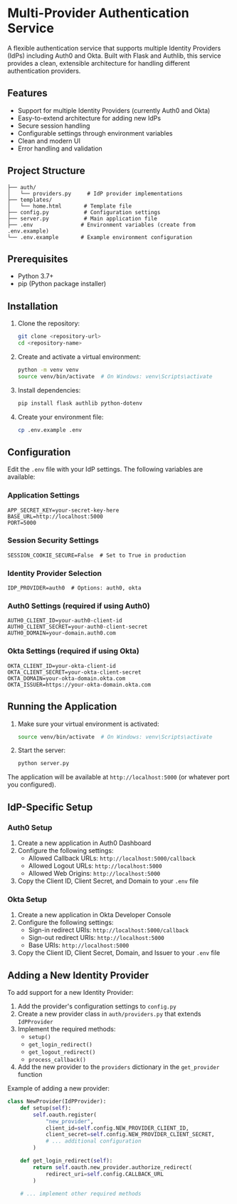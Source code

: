 # Multi-Provider Authentication Service

A flexible authentication service that supports multiple Identity Providers (IdPs) including Auth0 and Okta. Built with Flask and Authlib, this service provides a clean, extensible architecture for handling different authentication providers.

## Features

- Support for multiple Identity Providers (currently Auth0 and Okta)
- Easy-to-extend architecture for adding new IdPs
- Secure session handling
- Configurable settings through environment variables
- Clean and modern UI
- Error handling and validation

## Project Structure

```
├── auth/
│   └── providers.py     # IdP provider implementations
├── templates/
│   └── home.html       # Template file
├── config.py           # Configuration settings
├── server.py           # Main application file
├── .env               # Environment variables (create from .env.example)
└── .env.example       # Example environment configuration
```

## Prerequisites

- Python 3.7+
- pip (Python package installer)

## Installation

1. Clone the repository:
   ```bash
   git clone <repository-url>
   cd <repository-name>
   ```

2. Create and activate a virtual environment:
   ```bash
   python -m venv venv
   source venv/bin/activate  # On Windows: venv\Scripts\activate
   ```

3. Install dependencies:
   ```bash
   pip install flask authlib python-dotenv
   ```

4. Create your environment file:
   ```bash
   cp .env.example .env
   ```

## Configuration

Edit the `.env` file with your IdP settings. The following variables are available:

### Application Settings
```
APP_SECRET_KEY=your-secret-key-here
BASE_URL=http://localhost:5000
PORT=5000
```

### Session Security Settings
```
SESSION_COOKIE_SECURE=False  # Set to True in production
```

### Identity Provider Selection
```
IDP_PROVIDER=auth0  # Options: auth0, okta
```

### Auth0 Settings (required if using Auth0)
```
AUTH0_CLIENT_ID=your-auth0-client-id
AUTH0_CLIENT_SECRET=your-auth0-client-secret
AUTH0_DOMAIN=your-domain.auth0.com
```

### Okta Settings (required if using Okta)
```
OKTA_CLIENT_ID=your-okta-client-id
OKTA_CLIENT_SECRET=your-okta-client-secret
OKTA_DOMAIN=your-okta-domain.okta.com
OKTA_ISSUER=https://your-okta-domain.okta.com
```

## Running the Application

1. Make sure your virtual environment is activated:
   ```bash
   source venv/bin/activate  # On Windows: venv\Scripts\activate
   ```

2. Start the server:
   ```bash
   python server.py
   ```

The application will be available at `http://localhost:5000` (or whatever port you configured).

## IdP-Specific Setup

### Auth0 Setup

1. Create a new application in Auth0 Dashboard
2. Configure the following settings:
   - Allowed Callback URLs: `http://localhost:5000/callback`
   - Allowed Logout URLs: `http://localhost:5000`
   - Allowed Web Origins: `http://localhost:5000`
3. Copy the Client ID, Client Secret, and Domain to your `.env` file

### Okta Setup

1. Create a new application in Okta Developer Console
2. Configure the following settings:
   - Sign-in redirect URIs: `http://localhost:5000/callback`
   - Sign-out redirect URIs: `http://localhost:5000`
   - Base URIs: `http://localhost:5000`
3. Copy the Client ID, Client Secret, Domain, and Issuer to your `.env` file

## Adding a New Identity Provider

To add support for a new Identity Provider:

1. Add the provider's configuration settings to `config.py`
2. Create a new provider class in `auth/providers.py` that extends `IdPProvider`
3. Implement the required methods:
   - `setup()`
   - `get_login_redirect()`
   - `get_logout_redirect()`
   - `process_callback()`
4. Add the new provider to the `providers` dictionary in the `get_provider` function

Example of adding a new provider:

```python
class NewProvider(IdPProvider):
    def setup(self):
        self.oauth.register(
            "new_provider",
            client_id=self.config.NEW_PROVIDER_CLIENT_ID,
            client_secret=self.config.NEW_PROVIDER_CLIENT_SECRET,
            # ... additional configuration
        )

    def get_login_redirect(self):
        return self.oauth.new_provider.authorize_redirect(
            redirect_uri=self.config.CALLBACK_URL
        )

    # ... implement other required methods
```
